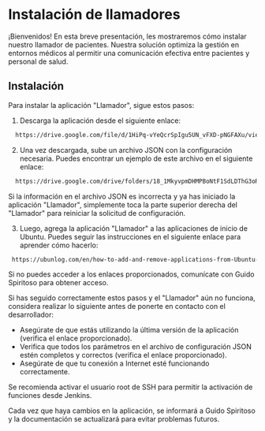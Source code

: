 
# Instalación de llamadores

¡Bienvenidos! En esta breve presentación, les mostraremos cómo instalar nuestro llamador de pacientes. Nuestra solución optimiza la gestión en entornos médicos al permitir una comunicación efectiva entre pacientes y personal de salud.


## Instalación

Para instalar la aplicación "Llamador", sigue estos pasos:

1) Descarga la aplicación desde el siguiente enlace:

```bash
  https://drive.google.com/file/d/1HiPq-vYeQcrSpIgu5UN_vFXD-pNGFAXu/view?usp=sharing
```
    
2) Una vez descargada, sube un archivo JSON con la configuración necesaria. Puedes encontrar un ejemplo de este archivo en el siguiente enlace: 

```bash
  https://drive.google.com/drive/folders/18_1MkyvpmDHMPBoNtF1SdLDThG3oRUlT
```
Si la información en el archivo JSON es incorrecta y ya has iniciado la aplicación "Llamador", simplemente toca la parte superior derecha  del "Llamador" para reiniciar la solicitud de configuración.

3) Luego, agrega la aplicación "Llamador" a las aplicaciones de inicio de Ubuntu. Puedes seguir las instrucciones en el siguiente enlace para aprender cómo hacerlo:
```bash
 https://ubunlog.com/en/how-to-add-and-remove-applications-from-Ubuntu-startup/
```

Si no puedes acceder a los enlaces proporcionados, comunícate con Guido Spiritoso para obtener acceso.

Si has seguido correctamente estos pasos y el "Llamador" aún no funciona, considera realizar lo siguiente antes de ponerte en contacto con el desarrollador:

- Asegúrate de que estás utilizando la última versión de la aplicación (verifica el enlace proporcionado).
- Verifica que todos los parámetros en el archivo de configuración JSON estén completos y correctos (verifica el enlace proporcionado).
- Asegúrate de que tu conexión a Internet esté funcionando correctamente.

Se recomienda activar el usuario root de SSH para permitir la activación de funciones desde Jenkins.

Cada vez que haya cambios en la aplicación, se informará a Guido Spiritoso y la documentación se actualizará para evitar problemas futuros.
